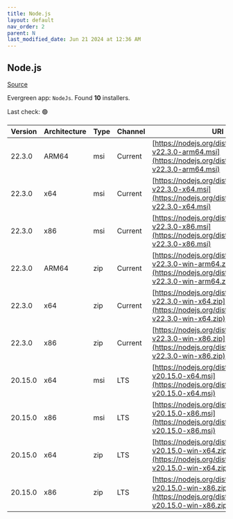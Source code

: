 ```yaml
---
title: Node.js
layout: default
nav_order: 2
parent: N
last_modified_date: Jun 21 2024 at 12:36 AM
---
```


## Node.js

[Source](https://nodejs.org/)

Evergreen app: `NodeJs`. Found **10** installers.

Last check: 🟢

| Version | Architecture | Type | Channel | URI                                                                                                                      |
| ------- | ------------ | ---- | ------- | ------------------------------------------------------------------------------------------------------------------------ |
| 22.3.0  | ARM64        | msi  | Current | [https://nodejs.org/dist/v22.3.0/node-v22.3.0-arm64.msi](https://nodejs.org/dist/v22.3.0/node-v22.3.0-arm64.msi)         |
| 22.3.0  | x64          | msi  | Current | [https://nodejs.org/dist/v22.3.0/node-v22.3.0-x64.msi](https://nodejs.org/dist/v22.3.0/node-v22.3.0-x64.msi)             |
| 22.3.0  | x86          | msi  | Current | [https://nodejs.org/dist/v22.3.0/node-v22.3.0-x86.msi](https://nodejs.org/dist/v22.3.0/node-v22.3.0-x86.msi)             |
| 22.3.0  | ARM64        | zip  | Current | [https://nodejs.org/dist/v22.3.0/node-v22.3.0-win-arm64.zip](https://nodejs.org/dist/v22.3.0/node-v22.3.0-win-arm64.zip) |
| 22.3.0  | x64          | zip  | Current | [https://nodejs.org/dist/v22.3.0/node-v22.3.0-win-x64.zip](https://nodejs.org/dist/v22.3.0/node-v22.3.0-win-x64.zip)     |
| 22.3.0  | x86          | zip  | Current | [https://nodejs.org/dist/v22.3.0/node-v22.3.0-win-x86.zip](https://nodejs.org/dist/v22.3.0/node-v22.3.0-win-x86.zip)     |
| 20.15.0 | x64          | msi  | LTS     | [https://nodejs.org/dist/v20.15.0/node-v20.15.0-x64.msi](https://nodejs.org/dist/v20.15.0/node-v20.15.0-x64.msi)         |
| 20.15.0 | x86          | msi  | LTS     | [https://nodejs.org/dist/v20.15.0/node-v20.15.0-x86.msi](https://nodejs.org/dist/v20.15.0/node-v20.15.0-x86.msi)         |
| 20.15.0 | x64          | zip  | LTS     | [https://nodejs.org/dist/v20.15.0/node-v20.15.0-win-x64.zip](https://nodejs.org/dist/v20.15.0/node-v20.15.0-win-x64.zip) |
| 20.15.0 | x86          | zip  | LTS     | [https://nodejs.org/dist/v20.15.0/node-v20.15.0-win-x86.zip](https://nodejs.org/dist/v20.15.0/node-v20.15.0-win-x86.zip) |
